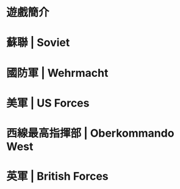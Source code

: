<!-- TITLE: 英雄連隊二 -->
<!-- SUBTITLE: 歡迎來到英雄連隊二維基! -->

# 遊戲簡介

# 蘇聯 | Soviet

# 國防軍 | Wehrmacht

# 美軍 | US Forces

# 西線最高指揮部 | Oberkommando West

# 英軍 | British Forces
